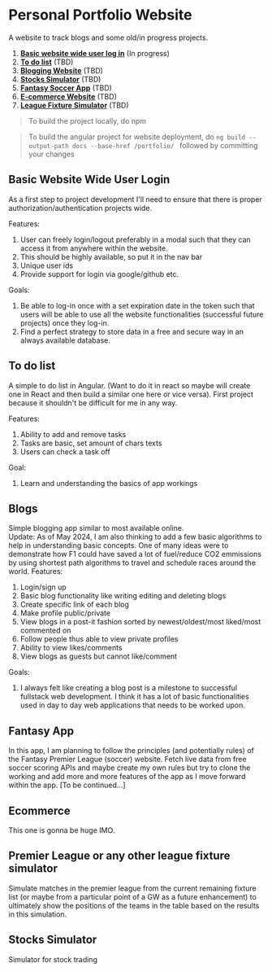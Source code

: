 # Personal Portfolio Website

A website to track blogs and some old/in progress projects.

1. [**Basic website wide user log in**](#basic-website-wide-user-login) (In progress)
1. [**To do list**](#to-do-list) (TBD)
1. [**Blogging Website**](#blogs) (TBD)
1. [**Stocks Simulator**](#stocks-simulator) (TBD)
1. [**Fantasy Soccer App**](#fantasy-app) (TBD)
1. [**E-commerce Website**](#ecommerce) (TBD)
1. [**League Fixture Simulator**](#Premier-League-or-any-other-league-fixture-simulator) (TBD)

> To build the project locally, do npm

> To build the angular project for website deployment, do `ng build --output-path docs --base-href /portfolio/ `
> followed by committing your changes

## Basic Website Wide User Login

As a first step to project development I'll need to ensure that there is proper authorization/authentication projects wide.

Features:

1. User can freely login/logout preferably in a modal such that they can access it from anywhere within the website.
1. This should be highly available, so put it in the nav bar
1. Unique user ids
1. Provide support for login via google/github etc.

Goals:

1. Be able to log-in once with a set expiration date in the token such that users will be able to use all the website functionalities (successful future projects) once they log-in.
1. Find a perfect strategy to store data in a free and secure way in an always available database.

## To do list

A simple to do list in Angular. (Want to do it in react so maybe will create one in React and then build a similar one here or vice versa). First project because it shouldn't be difficult for me in any way.

Features:

1. Ability to add and remove tasks
1. Tasks are basic, set amount of chars texts
1. Users can check a task off

Goal:

1. Learn and understanding the basics of app workings

## Blogs

Simple blogging app similar to most available online.
<br>
Update: As of May 2024, I am also thinking to add a few basic algorithms to help in understanding basic concepts. One of many ideas were to demonstrate how F1 could have saved a lot of fuel/reduce CO2 emmissions by using shortest path algorithms to travel and schedule races around the world. 
Features:

1. Login/sign up
1. Basic blog functionality like writing editing and deleting blogs
1. Create specific link of each blog
1. Make profile public/private
1. View blogs in a post-it fashion sorted by newest/oldest/most liked/most commented on
1. Follow people thus able to view private profiles
1. Ability to view likes/comments
1. View blogs as guests but cannot like/comment

Goals:

1. I always felt like creating a blog post is a milestone to successful fullstack web development. I think it has a lot of basic functionalities used in day to day web applications that needs to be worked upon.

## Fantasy App

In this app, I am planning to follow the principles (and potentially rules) of the Fantasy Premier League (soccer) website. Fetch live data from free soccer scoring APIs and maybe create my own rules but try to clone the working and add more and more features of the app as I move forward within the app. [To be continued...]

## Ecommerce

This one is gonna be huge IMO.

## Premier League or any other league fixture simulator

Simulate matches in the premier league from the current remaining fixture list (or maybe from a particular point of a GW as a future enhancement) to ultimately show the positions of the teams in the table based on the results in this simulation.

## Stocks Simulator

Simulator for stock trading